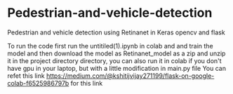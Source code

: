 # Pedestrian-and-vehicle-detection
Pedestrian and vehicle detection using Retinanet in Keras opencv and flask

To run the code first run the untitiled(1).ipynb in colab and and train the model and then download the model as Retinanet_model as a zip and unzip it in the project directory directory,
you can also run it in colab if you don't have gpu in your laptop, but with a little modification in main.py file You can refet this link https://medium.com/@kshitijvijay271199/flask-on-google-colab-f6525986797b
for this link 
